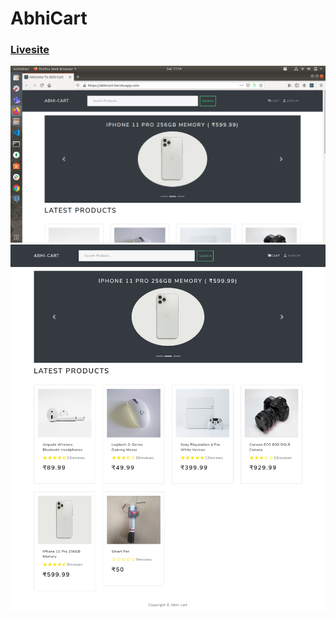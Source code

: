 # AbhiCart
### [Livesite](https://abhicart.herokuapp.com/)
![Screenshot](image_prev.png)
![Screenshot](image_prevlong.png)

